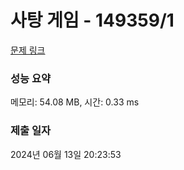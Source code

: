 # 사탕 게임 - 149359/1 

[문제 링크](https://level.goorm.io/exam/149359/%EA%B8%B0%EB%B3%B8-%EC%82%AC%ED%83%95-%EA%B0%80%EC%A0%B8%EA%B0%80%EA%B8%B0/quiz/1) 

### 성능 요약

메모리: 54.08 MB, 시간: 0.33 ms

### 제출 일자

2024년 06월 13일 20:23:53

